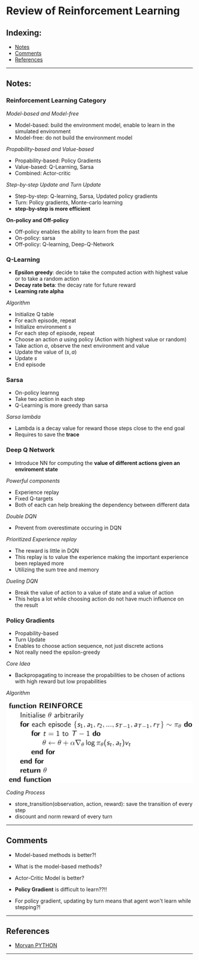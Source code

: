# Review of Reinforcement Learning

## Indexing:
- [Notes](#Notes)
- [Comments](#Comments)
- [References](#References)
---
## Notes:
### Reinforcement Learning Category
*Model-based and Model-free*
- Model-based: build the environment model, enable to learn in the simulated environment
- Model-free: do not build the environment model

*Propability-based and Value-based*
- Propability-based: Policy Gradients
- Value-based: Q-Learning, Sarsa
- Combined: Actor-critic

*Step-by-step Update and Turn Update*
- Step-by-step: Q-learning, Sarsa, Updated policy gradients
- Turn: Policy gradients, Monte-carlo learning
- **step-by-step is more efficient**

**On-policy and Off-policy**
- Off-policy enables the ability to learn from the past
- On-policy: sarsa
- Off-policy: Q-learning, Deep-Q-Network

### Q-Learning
- **Epsilon greedy**: decide to take the computed action with highest value or to take a random action
- **Decay rate beta**: the decay rate for future reward
- **Learning rate alpha**

*Algorithm*
- Initialize Q table
- For each episode, repeat
- Initialize environment $s$
- For each step of episode, repeat
- Choose an action $a$ using policy (Action with highest value or random)
- Take action $a$, observe the next environment and value
- Update the value of $(s,a)$ 
- Update $s$
- End episode

### Sarsa
- On-policy learnng
- Take two action in each step
- Q-Learning is more greedy than sarsa

*Sarsa lambda*
- Lambda is a decay value for reward those steps close to the end goal
- Requires to save the **trace**

### Deep Q Network
- Introduce NN for computing the **value of different actions given an enviroment state**

*Powerful components*
- Experience replay
- Fixed Q-targets
- Both of each can help breaking the dependency between different data

*Double DQN*
- Prevent from overestimate occuring in DQN

*Prioritized Experience replay*
- The reward is little in DQN
- This replay is to value the experience making the important experience been replayed more
- Utilizing the sum tree and memory

*Dueling DQN*
- Break the value of action to a value of state and a value of action
- This helps a lot while choosing action do not have much influence on the result

### Policy Gradients
- Propability-based
- Turn Update
- Enables to choose action sequence, not just discrete actions 
- Not really need the epsilon-greedy

*Core Idea*
- Backpropagating to increase the propabilities to be chosen of actions with high reward but low propabilities

*Algorithm*

<img src="https://github.com/qiuyue1993/Reinforcement-Learning-Practice/blob/master/Images/Policy-Gradient_Base-Algorithm.png" width="600" hegiht="400" align=center/>

*Coding Process*
- store_transition(observation, action, reward): save the transition of every step
- discount and norm reward of every turn
---
## Comments
- Model-based methods is better?!
- What is the model-based methods?

- Actor-Critic Model is better?
- **Policy Gradient** is difficult to learn??!!

- For policy gradient, updating by turn means that agent won't learn while stepping?!

---
## References
- [Morvan PYTHON](https://morvanzhou.github.io/tutorials/machine-learning/reinforcement-learning/)
---
